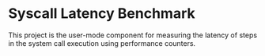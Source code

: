 # Syscall Latency Benchmark

This project is the user-mode component for measuring the latency of steps in
the system call execution using performance counters.
